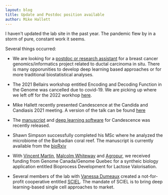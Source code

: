 ```yaml
---
layout: blog
title: Update and Postdoc position available
author: Mike Hallett
---
```


I haven't updated the lab site in the past year. The pandemic flew by in a storm of pure, constant work it seems.

Several things occurred:

- We are looking for a [postdoc or research assistant](https://www.mikehallett.science/blog/postdocRA/) for a breast cancer genomics/informatics project related to ductal carcinoma in situ. There is many opporunities to develop deep learning based approaches or for more traditional biostatistical analyses.

- The 2021 Bellairs workshop entitled Encoding and Decoding Function in the Genome was cancelled due to covid-19. We are picking up where we left off for the 2022 workhop [here](https://www.mikehallett.science/barbados/).

- Mike Hallett recently presented Candescence at the Candida and Candiasis 2021 meeting. A version of the talk can be found [here](https://youtu.be/A6VpKFKpZA4)

- The [manuscript](https://www.biorxiv.org/content/10.1101/2021.06.10.445299v1) and [deep learning software](https://osf.io/qdxbp/) for Candescence was recently released. 

- Shawn Simpson successfully completed his MSc where he analyzed the microbiome of the Barbadian coral reef. The manuscript is currently available from the [bioRxiv](https://www.biorxiv.org/content/10.1101/2021.01.02.425083v1)

- With [Vincent Martin](https://www.concordia.ca/artsci/biology/faculty.html?fpid=vincent-martin), [Malcolm Whiteway](https://sites.google.com/site/whitewaylab/home) and [Agropur](https://www.agropur.com/fr), we received funding from Genome Canada/Genome Quebec for a syntheic biology application entitled Bioprocess Development for Lactose Valorisation.

- Several members of the lab with [Vanessa Dumeaux](https://lab-dumeaux.science/cv) created a not-for-profit cooperative entitled [SCIEL](https://sciel-coop.ca). The mandate of SCIEL is to bring deep learning-based single cell approaches to market. 


